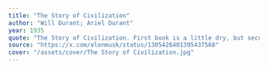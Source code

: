 ```yaml
---
title: "The Story of Civilization"
author: "Will Durant; Ariel Durant"
year: 1935
quote: "The Story of Civilization. First book is a little dry, but second book, The Life of Greece, is incredible."
source: "https://x.com/elonmusk/status/1305426401395437568"
cover: "/assets/cover/The Story of Civilization.jpg"
---
```

